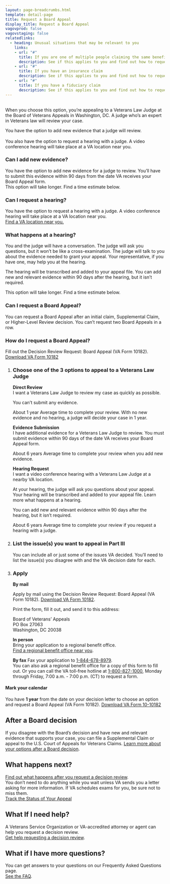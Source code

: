 ```yaml
---
layout: page-breadcrumbs.html
template: detail-page
title: Request a Board Appeal
display_title: Request a Board Appeal
vagovprod: false
vagovstaging: false
relatedlinks:
  - heading: Unusual situations that may be relevant to you
    links:
    - url: "#"
      title: If you are one of multiple people claiming the same benefit
      description: See if this applies to you and find out how to request a review.
    - url: "#"
      title: If you have an insurance claim
      description: See if this applies to you and find out how to request a review.
    - url: "#"
      title: If you have a fiduciary claim
      description: See if this applies to you and find out how to request a review.
---
```

<br>

<div itemprop="description" class="va-introtext">
When you choose this option, you’re appealing to a Veterans Law Judge at the Board of Veterans Appeals in Washington, DC. A judge who’s an expert in Veterans law will review your case.
</div>

<span class="heading-level-3"><i class="far fa-copy"></i></span>  You have the option to add new evidence that a judge will review.
<br>
<br>
<span class="heading-level-3"><i class="fas fa-user" ></i></span>  You also have the option to request a hearing with a judge. A video conference hearing will take place at a VA location near you.

### Can I add new evidence?
You have the option to add new evidence for a judge to review. You’ll have to submit this evidence within 90 days from the date VA receives your Board Appeal form. 
<br>
This option will take longer. Find a time estimate below.

### Can I request a hearing?
You have the option to request a hearing with a judge. A video conference hearing will take place at a VA location near you.
<br> 
<a href="https://www.va.gov/find-locations/">Find a VA location near you.</a>

### What happens at a hearing?

You and the judge will have a conversation. The judge will ask you questions, but it won’t be like a cross-examination. The judge will talk to you about the evidence needed to grant your appeal. Your representative, if you have one, may help you at the hearing.
<br>

The hearing will be transcribed and added to your appeal file. You can add new and relevant evidence within 90 days after the hearing, but it isn’t required.
<br>

This option will take longer. Find a time estimate below.

### Can I request a Board Appeal?

You can request a Board Appeal after an initial claim, Supplemental Claim, or Higher-Level Review decision. You can’t request two Board Appeals in a row.

### How do I request a Board Appeal?
Fill out the Decision Review Request: Board Appeal (VA Form 10182). 
<br>
<a href="#">Download VA Form 10182</a>

<ol class="process">
<li class="process-step list-one">

### Choose one of the 3 options to appeal to a Veterans Law Judge

__Direct Review__
<br>
I want a Veterans Law Judge to review my case as quickly as possible. 
<br>

<span class="heading-level-3"><i class="fas fa-phone"></i></span>  You can’t submit any evidence.
<div class="card information">
  <span class="number"><span class="heading-level-3"><i class="far fa-clock"></i> About 1 year</span></span>
  <span class="description">Average time to complete your review. With no new evidence and no hearing, a judge will decide your case in 1 year.</span>
</div>

__Evidence Submission__
<br>
I have additional evidence for a Veterans Law Judge to review.
You must submit evidence within 90 days of the date VA receives your Board Appeal form.
<div class="card information">
  <span class="number"><span class="heading-level-3"><i class="far fa-clock"></i> About 6 years</span></span>
  <span class="description">Average time to complete your review when you add new evidence.
</span>
</div>

__Hearing Request__
<br>
I want a video conference hearing with a Veterans Law Judge at a nearby VA location. 

At your hearing, the judge will ask you questions about your appeal. Your hearing will be transcribed and added to your appeal file.
Learn more what happens at a hearing.

<span class="heading-level-3"><i class="far fa-copy"></i></span>  You can add new and relevant evidence within 90 days after the hearing, but it isn’t required.

<div class="card information">
  <span class="number"><span class="heading-level-3"><i class="far fa-clock"></i> About 6 years</span></span>
  <span class="description">Average time to complete your review if you request a hearing with a judge.
</span>
</div>
</li>

<li class="process-step list-two">

### List the issue(s) you want to appeal in Part III

You can include all or just some of the issues VA decided. You’ll need to list the issue(s) you disagree with and the VA decision date for each.

</li>

<li class="process-step list-three">

### Apply

__By mail__

Apply by mail using the Decision Review Request: Board Appeal (VA Form 10182). 
<a href="#">Download VA Form 10182</a>. 

Print the form, fill it out, and send it to this address:
<p class="va-address-block">
Board of Veterans’ Appeals<br>
PO Box 27063 <br>
Washington, DC 20038<br>
</p>


__In person__
<br>
Bring your application to a regional benefit office. 
<br>
<a href="https://www.va.gov/find-locations/">Find a regional benefit office near you</a>.

__By fax__
Fax your application to <a href="tel:+1phonenumber">1-844-678-8979</a>.
<br>
You can also ask a regional benefit office for a copy of this form to fill out. Or you can call the VA toll-free hotline at <a href="tel:+1phonenumber">1–800-827-1000</a>, Monday through Friday, 7:00 a.m. - 7:00 p.m. (CT) to request a form.
</li>
</ol>
<div class="usa-alert usa-alert-info">
  <div class="usa-alert-body">
    <h4 class="usa-alert-heading">
      Mark your calendar 
    </h4>
    <p class="usa-alert-text">
      You have <b>1 year</b> from the date on your decision letter to choose an option and request a Board Appeal (VA Form 10182). 
      <a href="#">Download VA Form 10-10182</a>
    </p>
  </div>
</div>

## After a Board decision
If you disagree with the Board’s decision and have new and relevant evidence that supports your case, you can file a Supplemental Claim or appeal to the U.S. Court of Appeals for Veterans Claims. 
<a href="#">Learn more about your options after a Board decision</a>.

## What happens next?
<a href="#">Find out what happens after you request a decision review</a>.
<br>
You don’t need to do anything while you wait unless VA sends you a letter asking for more information. If VA schedules exams for you, be sure not to miss them.
<br>
<a href="#" class="usa-button-primary">Track the Status of Your Appeal </a>

## What If I need help?

A Veterans Service Organization or VA-accredited attorney or agent can help you request a decision review. 
<br>
<a href="#">Get help requesting a decision review</a>.

## What if I have more questions?
You can get answers to your questions on our Frequently Asked Questions page.
<br>
<a href="#">See the FAQ</a>.
